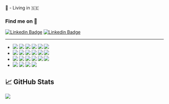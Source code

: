 
<!--  <img src="https://capsule-render.vercel.app/api?type=waving&color=gradient&customColorList=19,0,100)&height=200&section=header&text=Hi there, I'm Zee!&fontSize=90&animation=twinkling&fontColor=273c5c" />  
<img src="https://capsule-render-espz24qae-kyechan99.vercel.app/api?type=waving&color=gradient&customColorList=31&text=Hi there, It's Zee here&height=200&animation=twinkling&fontColor=4fe3dc"/> -->


:round_pushpin: - Living in :sweden:
<!-- - :man_student: I’m soon to graduate as a **full stack** developer -->


### Find me on :crystal_ball:

[![Linkedin Badge](https://img.shields.io/badge/LinkedIn-0077B5?style=for-the-badge&logo=linkedin&logoColor=white)](https://www.linkedin.com/in/zee-xiyad/) 
[![Linkedin Badge](https://img.shields.io/badge/dev.to-0A0A0A?style=for-the-badge&logo=dev.to&logoColor=white)](https://dev.to/zee92)

---
-  <image src="https://img.shields.io/badge/Node.js-43853D?style=for-the-badge&logo=node.js&logoColor=white" />
   <image src="https://img.shields.io/badge/JavaScript-F7DF1E?style=for-the-badge&logo=javascript&logoColor=black" />
   <image src="https://img.shields.io/badge/graphql-DD34A6?style=for-the-badge&logo=graphql&logoColor=white%22" /> 
   <image src="https://img.shields.io/badge/TypeScript-2E72BD?style=for-the-badge&logo=typeScript&logoColor=white" />
   <image src="https://img.shields.io/badge/postgresql-white?style=for-the-badge&logo=postgresql&logoColor=black%22" />
   <image src="https://img.shields.io/badge/Python-3776AB?style=for-the-badge&logo=python&logoColor=white" />
  
- <image src="https://img.shields.io/badge/React-20232A?style=for-the-badge&logo=react&logoColor=61DAFB" />
  <image src="https://img.shields.io/badge/Django-092E20?style=for-the-badge&logo=django&logoColor=white" />
  <image src="https://img.shields.io/badge/Express-f5f542?style=for-the-badge&logo=express&logoColor=black" />
  <image src="https://img.shields.io/badge/MongoDB-0EA34B?style=for-the-badge&logo=MongoDB&logoColor=00284A" />
  <image src="https://img.shields.io/badge/Redux-764ABC?style=for-the-badge&logo=redux&logoColor=white" />
  <image src="https://img.shields.io/badge/Sequelize-52B0E7?style=for-the-badge&logo=sequelize&logoColor=white" />
  
- <image src="https://img.shields.io/badge/Tailwind%20CSS-black?style=for-the-badge&logo=Tailwind%20CSS&logoColor=white%22" />
  <image src="https://img.shields.io/badge/Bootstrap-563D7C?style=for-the-badge&logo=bootstrap&logoColor=white" />
  <image src="https://img.shields.io/badge/-Sass-%23CC6699?style=flat-square&logo=sass&logoColor=ffffff" />
  <image src="https://img.shields.io/badge/React_Router-CA4245?style=for-the-badge&logo=react-router&logoColor=white" />
  <image src="https://img.shields.io/badge/CSS3-1572B6?style=for-the-badge&logo=css3&logoColor=white" />
  <image src="https://img.shields.io/badge/HTML5-E34F26?style=for-the-badge&logo=html5&logoColor=white" />

- <image src="https://img.shields.io/badge/git-F05032?style=for-the-badge&logo=git&logoColor=white" />
  <image src="https://img.shields.io/badge/-GitHub-181717?style=flat-square&logo=github" />
  <image src="https://img.shields.io/badge/npm-CB3837?style=for-the-badge&logo=npm&logoColor=white" />
  <image src="https://img.shields.io/badge/-Github%20Actions-2088FF?style=flat-square&logo=github-actions&logoColor=ffffff" />
  


## &#x1f4c8; GitHub Stats
![](https://komarev.com/ghpvc/?username=Mo-Xiyad)   



<!-- THIS WORKS -->
<!--  <a href="https://github.com/Mo-Xiyad/Mo-Xiyad">
<div align="center">
<a href="https://github.com/Mo-Xiyad/Mo-Xiyad">
 <img align="center" src="https://github-readme-stats.vercel.app/api?username=Mo-Xiyad&theme=dark&show_icons=true&line_height=27&count_private=true&title_color=ffffff&text_color=c9cacc&icon_color=2bbc8a&bg_color=1d1f21" alt="Zee's GitHub Stats" />
   <img align="center" src="http://github-readme-streak-stats.herokuapp.com?user=Mo-Xiyad&theme=dark&hide_border=true&date_format=M%20j%5B%2C%20Y%5D&exclude_days=Sun%2CSat" alt="Zee's GitHub Stats" />
</a>
</div>
  <img align="center" src="https://github-readme-stats.vercel.app/api/top-langs/?username=Mo-Xiyad&hide=java,html,tex&title_color=ffffff&text_color=c9cacc&icon_color=2bbc8a&bg_color=1d1f21&langs_count=3" />
</a>  -->




<!-- [![Top Langs](https://github-readme-stats.vercel.app/api/top-langs/?username=Mo-Xiyad&layout=compact&theme=github_dark&card_width=445&langs_count=10)](https://github.com/anuraghazra/github-readme-stats) -->

<!--  TOp Lang-->
<!-- <div> 
 <a href="https://github.com/Mo-Xiyad">
  <img align="center" src="https://github-readme-stats-zee-git-master-mo-xiyad.vercel.app/api?username=Mo-Xiyad&show_icons=true&theme=transparent" alt="Zee's GitHub stats"/>
</a> 
  <a href="https://github.com/Mo-Xiyad">
    <img align="center" src="https://github-readme-stats-zee-git-master-mo-xiyad.vercel.app/api/top-langs/?username=Mo-Xiyad&layout=compact&theme=transparent"/>
  </a>
</div> -->


